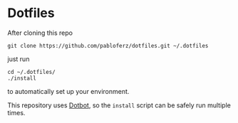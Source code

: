 Dotfiles
========

After cloning this repo

    git clone https://github.com/pabloferz/dotfiles.git ~/.dotfiles

just run

    cd ~/.dotfiles/
    ./install

to automatically set up your environment.


This repository uses [Dotbot][dotbot], so the `install` script can be safely
run multiple times.

[dotbot]: https://github.com/anishathalye/dotbot
